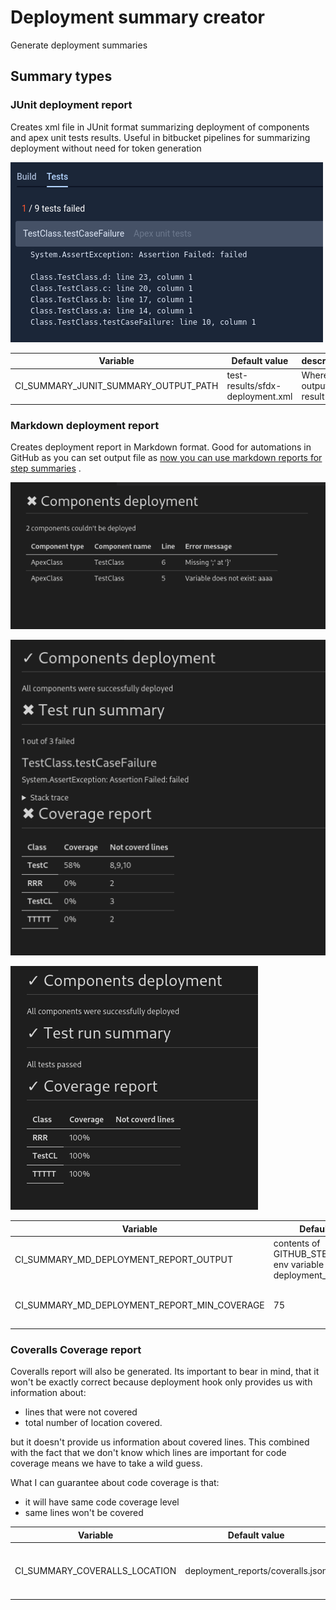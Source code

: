 # Deployment summary creator

Generate deployment summaries

## Summary types

### JUnit deployment report

Creates xml file in JUnit format summarizing deployment of components and apex unit tests results. Useful in bitbucket
pipelines for summarizing deployment without need for token generation

![Image showing how bitbucket displays this kind of report](images/junitsummary.png)

| Variable                             | Default value                    | description            |
| ------------------------------------ | -------------------------------- | ---------------------- |
| CI_SUMMARY_JUNIT_SUMMARY_OUTPUT_PATH | test-results/sfdx-deployment.xml | Where to output result |

### Markdown deployment report

Creates deployment report in Markdown format. Good for automations in GitHub as you can set output file
as [now you can use markdown reports for step summaries](https://github.blog/2022-05-09-supercharging-github-actions-with-job-summaries/)
.

![image showing report for failed deployment ](images/mdreport_deployemntFailed.png)

![image showing report for deployment with failed unit tests](images/mdreport_testsFailed.png)

![image showing report for successful report](images/mdreport_success.png)

| Variable                                     | Default value                                                        | Description                               |
| -------------------------------------------- | -------------------------------------------------------------------- | ----------------------------------------- |
| CI_SUMMARY_MD_DEPLOYMENT_REPORT_OUTPUT       | contents of GITHUB_STEP_SUMMARY env variable or deployment_report.md | File in which report will be created      |
| CI_SUMMARY_MD_DEPLOYMENT_REPORT_MIN_COVERAGE | 75                                                                   | Minimum coverage to mark class as covered |

### Coveralls Coverage report

Coveralls report will also be generated.
Its important to bear in mind, that it won't be exactly correct because deployment hook only provides us with information about:

- lines that were not covered
- total number of location covered.

but it doesn't provide us information about covered lines.
This combined with the fact that we don't know which lines are important for code coverage means we have to take a wild guess.

What I can guarantee about code coverage is that:

- it will have same code coverage level
- same lines won't be covered

| Variable                      | Default value                     | Description                             |
| ----------------------------- | --------------------------------- | --------------------------------------- |
| CI_SUMMARY_COVERALLS_LOCATION | deployment_reports/coveralls.json | Place in which report should be created |
